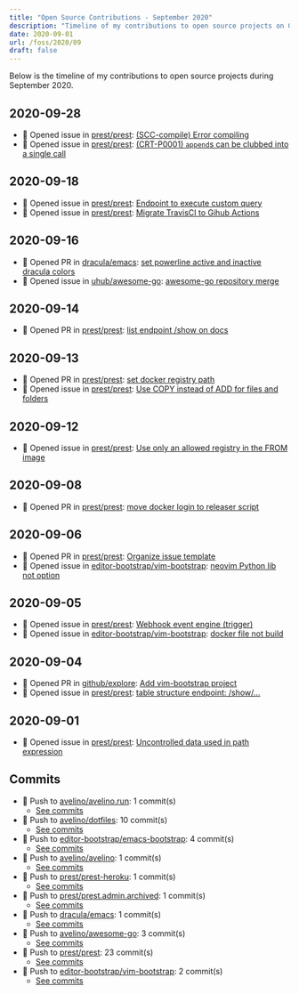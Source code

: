 ```yaml
---
title: "Open Source Contributions - September 2020"
description: "Timeline of my contributions to open source projects on GitHub during September 2020."
date: 2020-09-01
url: /foss/2020/09
draft: false
---
```


Below is the timeline of my contributions to open source projects during September 2020.

## 2020-09-28

- 🐛 Opened issue in [prest/prest](https://github.com/prest/prest): [(SCC-compile) Error compiling](https://github.com/prest/prest/issues/444)
- 🐛 Opened issue in [prest/prest](https://github.com/prest/prest): [(CRT-P0001) `append`s can be clubbed into a single call](https://github.com/prest/prest/issues/443)

## 2020-09-18

- 🐛 Opened issue in [prest/prest](https://github.com/prest/prest): [Endpoint to execute custom query](https://github.com/prest/prest/issues/439)
- 🐛 Opened issue in [prest/prest](https://github.com/prest/prest): [Migrate TravisCI to Gihub Actions](https://github.com/prest/prest/issues/438)

## 2020-09-16

- 🔀 Opened PR in [dracula/emacs](https://github.com/dracula/emacs): [set powerline active and inactive dracula colors](https://github.com/dracula/emacs/pull/72)
- 🐛 Opened issue in [uhub/awesome-go](https://github.com/uhub/awesome-go): [awesome-go repository merge](https://github.com/uhub/awesome-go/issues/46)

## 2020-09-14

- 🔀 Opened PR in [prest/prest](https://github.com/prest/prest): [list endpoint /show on docs](https://github.com/prest/prest/pull/434)

## 2020-09-13

- 🔀 Opened PR in [prest/prest](https://github.com/prest/prest): [set docker registry path](https://github.com/prest/prest/pull/432)
- 🐛 Opened issue in [prest/prest](https://github.com/prest/prest): [Use COPY instead of ADD for files and folders](https://github.com/prest/prest/issues/433)

## 2020-09-12

- 🐛 Opened issue in [prest/prest](https://github.com/prest/prest): [Use only an allowed registry in the FROM image](https://github.com/prest/prest/issues/431)

## 2020-09-08

- 🔀 Opened PR in [prest/prest](https://github.com/prest/prest): [move docker login to releaser script](https://github.com/prest/prest/pull/415)

## 2020-09-06

- 🔀 Opened PR in [prest/prest](https://github.com/prest/prest): [Organize issue template](https://github.com/prest/prest/pull/413)
- 🐛 Opened issue in [editor-bootstrap/vim-bootstrap](https://github.com/editor-bootstrap/vim-bootstrap): [neovim Python lib not option ](https://github.com/editor-bootstrap/vim-bootstrap/issues/343)

## 2020-09-05

- 🐛 Opened issue in [prest/prest](https://github.com/prest/prest): [Webhook event engine (trigger)](https://github.com/prest/prest/issues/411)
- 🐛 Opened issue in [editor-bootstrap/vim-bootstrap](https://github.com/editor-bootstrap/vim-bootstrap): [docker file not build](https://github.com/editor-bootstrap/vim-bootstrap/issues/341)

## 2020-09-04

- 🔀 Opened PR in [github/explore](https://github.com/github/explore): [Add vim-bootstrap project](https://github.com/github/explore/pull/1733)
- 🐛 Opened issue in [prest/prest](https://github.com/prest/prest): [table structure endpoint: /show/...](https://github.com/prest/prest/issues/410)

## 2020-09-01

- 🐛 Opened issue in [prest/prest](https://github.com/prest/prest): [Uncontrolled data used in path expression](https://github.com/prest/prest/issues/407)

## Commits

- 🔨 Push to [avelino/avelino.run](https://github.com/avelino/avelino.run): 1 commit(s)
  - [See commits](https://github.com/avelino/avelino.run/commits?author=avelino&since=2020-09-01T00:00:00Z&until=2020-09-30T23:59:59Z)
- 🔨 Push to [avelino/dotfiles](https://github.com/avelino/dotfiles): 10 commit(s)
  - [See commits](https://github.com/avelino/dotfiles/commits?author=avelino&since=2020-09-01T00:00:00Z&until=2020-09-30T23:59:59Z)
- 🔨 Push to [editor-bootstrap/emacs-bootstrap](https://github.com/editor-bootstrap/emacs-bootstrap): 4 commit(s)
  - [See commits](https://github.com/editor-bootstrap/emacs-bootstrap/commits?author=avelino&since=2020-09-01T00:00:00Z&until=2020-09-30T23:59:59Z)
- 🔨 Push to [avelino/avelino](https://github.com/avelino/avelino): 1 commit(s)
  - [See commits](https://github.com/avelino/avelino/commits?author=avelino&since=2020-09-01T00:00:00Z&until=2020-09-30T23:59:59Z)
- 🔨 Push to [prest/prest-heroku](https://github.com/prest/prest-heroku): 1 commit(s)
  - [See commits](https://github.com/prest/prest-heroku/commits?author=avelino&since=2020-09-01T00:00:00Z&until=2020-09-30T23:59:59Z)
- 🔨 Push to [prest/prest.admin.archived](https://github.com/prest/prest.admin.archived): 1 commit(s)
  - [See commits](https://github.com/prest/prest.admin.archived/commits?author=avelino&since=2020-09-01T00:00:00Z&until=2020-09-30T23:59:59Z)
- 🔨 Push to [dracula/emacs](https://github.com/dracula/emacs): 1 commit(s)
  - [See commits](https://github.com/dracula/emacs/commits?author=avelino&since=2020-09-01T00:00:00Z&until=2020-09-30T23:59:59Z)
- 🔨 Push to [avelino/awesome-go](https://github.com/avelino/awesome-go): 3 commit(s)
  - [See commits](https://github.com/avelino/awesome-go/commits?author=avelino&since=2020-09-01T00:00:00Z&until=2020-09-30T23:59:59Z)
- 🔨 Push to [prest/prest](https://github.com/prest/prest): 23 commit(s)
  - [See commits](https://github.com/prest/prest/commits?author=avelino&since=2020-09-01T00:00:00Z&until=2020-09-30T23:59:59Z)
- 🔨 Push to [editor-bootstrap/vim-bootstrap](https://github.com/editor-bootstrap/vim-bootstrap): 2 commit(s)
  - [See commits](https://github.com/editor-bootstrap/vim-bootstrap/commits?author=avelino&since=2020-09-01T00:00:00Z&until=2020-09-30T23:59:59Z)

